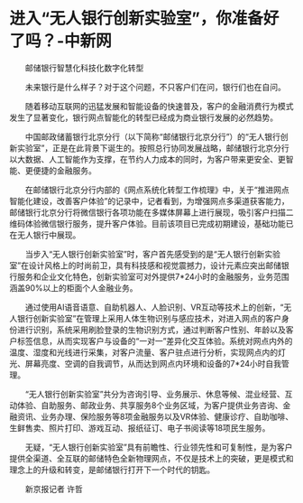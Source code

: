# 进入“无人银行创新实验室”，你准备好了吗？-中新网

　　邮储银行智慧化科技化数字化转型

　　未来银行是什么样子？对于这个问题，不只客户们在问，银行们也在自问。

　　随着移动互联网的迅猛发展和智能设备的快速普及，客户的金融消费行为模式发生了显著变化，银行网点智能化的转型已经成为商业银行发展的必然趋势。

　　中国邮政储蓄银行北京分行（以下简称“邮储银行北京分行”）的“无人银行创新实验室”，正是在此背景下诞生的。按照总行协同发展战略，邮储银行北京分行以大数据、人工智能作为支撑，在节约人力成本的同时，为客户带来更安全、更智能、更便捷的金融服务。

　　在邮储银行北京分行内部的《网点系统化转型工作梳理》中，关于“推进网点智能化建设，改善客户体验”的记录中，记者看到，为增强网点多渠道获客能力，邮储银行北京分行将微信银行各项功能在多媒体屏幕上进行展现，吸引客户扫描二维码体验微信银行服务，提升客户体验。目前该项目已完成初期建设，基础功能已在无人银行中展现。

　　当步入“无人银行创新实验室”时，客户首先感受到的是“无人银行创新实验室”在设计风格上的时尚前卫，具有科技感和视觉震撼力，设计元素应突出邮储银行服务和企业文化特色，创新实验室可对外提供7*24小时的金融服务，业务范围涵盖90%以上的柜面个人金融业务。

　　通过使用AI语音语意、自助机器人、人脸识别、VR互动等技术上的创新，“无人银行创新实验室”在管理上采用人体生物识别与感应技术，对进入网点的客户身份进行识别，系统采用刷脸登录的生物识别方式，通过判断客户性别、年龄以及客户标签信息，从而实现客户与设备的“一对一”差异化交互体验。系统对网点内外的温度、湿度和光线进行采集，对客户流量、客户驻点进行分析，实现网点内的灯光、屏幕亮度、空调的自我调节，从而达到网点内环境和设备的7*24小时自我管理。

　　“无人银行创新实验室”共分为咨询引导、业务展示、休息等候、混业经营、互动体验、自助服务、邮政业务、共享服务8个业务区域，为客户提供业务咨询、金融资讯、业务办理、保险服务等8项金融服务以及VR体验、健康诊疗、自助咖啡、生鲜售卖、照片打印、游戏互动、报纸征订、电子书阅读等18项民生服务。

　　无疑，“无人银行创新实验室”具有前瞻性、行业领先性和可复制性，是为客户提供全渠道、全互联的邮储特色全新物理网点，不仅是技术上的突破，更是模式和理念上的升级和转变，是邮储银行打开下一个时代的钥匙。

　　新京报记者 许哲
